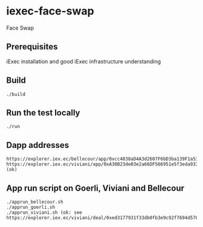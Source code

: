 # iexec-face-swap

Face Swap

## Prerequisites

iExec installation and good iExec infrastructure understanding


## Build

```
./build
```

## Run the test locally

```
./run
```

## Dapp addresses

```
https://explorer.iex.ec/bellecour/app/0xcc4838aD4A3d2607F6bD3ba139F1a531d3c56Fa2
https://explorer.iex.ec/viviani/app/0xA30B23de03e2a66DF566951e5f3eda93319fC67E (ok)
```

## App run script on Goerli, Viviani and Bellecour

```
./apprun_bellecour.sh
./apprun_goerli.sh
./apprun_viviani.sh (ok: see https://explorer.iex.ec/viviani/deal/0xed3177931f33db0fb3e9c92f7694d578549da3b3438bde493d98ae30692bb836)
```
